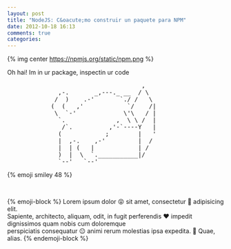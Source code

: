 ```yaml
---
layout: post
title: "NodeJS: C&oacute;mo construir un paquete para NPM"
date: 2012-10-18 16:13
comments: true
categories: 
---
```


{% img center https://npmjs.org/static/npm.png %}

Oh hai! Im in ur package, inspectin ur code
<pre>
                                     ,
              ,-.       _,---._ __  / \
             /  )    .-'       `./ /   \
            (  (   ,'            `/    /|
             \  `-'             \'\   / |
              `.              ,  \ \ /  |
               /`.          ,'-`----Y   |
              (            ;        |   '
              |  ,-.    ,-'         |  /
              |  | (   |            | /
              )  |  \  `.___________|/
              `--'   `--'
</pre>

{% emoji smiley 48 %}

<br>

{% emoji-block %}
  Lorem ipsum dolor :stuck_out_tongue_closed_eyes: sit amet, consectetur :musical_keyboard: adipisicing elit.<br>
  Sapiente, architecto, aliquam, odit, in fugit perferendis :heart: impedit dignissimos quam nobis cum doloremque<br>
  perspiciatis consequatur :neutral_face: animi rerum molestias ipsa expedita. :watermelon: Quae, alias.
{% endemoji-block %}